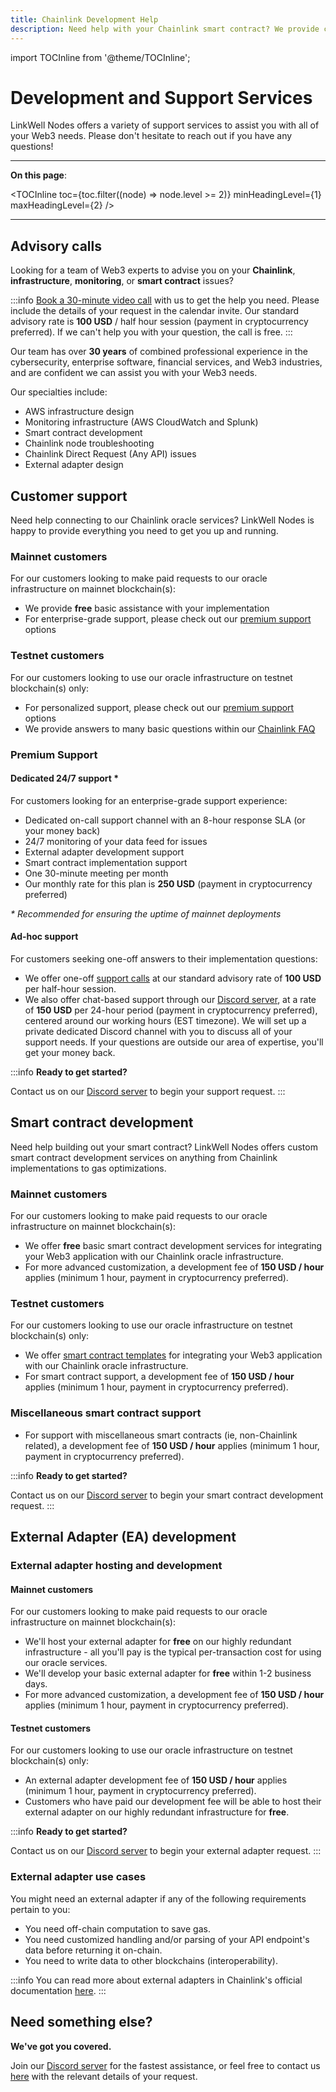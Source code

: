 ```yaml
---
title: Chainlink Development Help
description: Need help with your Chainlink smart contract? We provide custom data feeds, external adapter support, and Chainlink infrastructure / monitoring / security support. 
---
```


import TOCInline from '@theme/TOCInline';

# Development and Support Services

LinkWell Nodes offers a variety of support services to assist you with all of your Web3 needs. Please don't hesitate to reach out if you have any questions!

---

**On this page**:

<TOCInline
  toc={toc.filter((node) => node.level >= 2)}
  minHeadingLevel={1}
  maxHeadingLevel={2}
/>

---

## Advisory calls

Looking for a team of Web3 experts to advise you on your **Chainlink**, **infrastructure**, **monitoring**, or **smart contract** issues? 

:::info
[Book a 30-minute video call](https://calendly.com/linkwell-nodes) with us to get the help you need. Please include the details of your request in the calendar invite. Our standard advisory rate is **100 USD** / half hour session (payment in cryptocurrency preferred). If we can't help you with your question, the call is free.
:::

Our team has over **30 years** of combined professional experience in the cybersecurity, enterprise software, financial services, and Web3 industries, and are confident we can assist you with your Web3 needs.

Our specialties include:

- AWS infrastructure design
- Monitoring infrastructure (AWS CloudWatch and Splunk)
- Smart contract development
- Chainlink node troubleshooting
- Chainlink Direct Request (Any API) issues
- External adapter design

## Customer support

Need help connecting to our Chainlink oracle services? LinkWell Nodes is happy to provide everything you need to get you up and running.

### Mainnet customers

For our customers looking to make paid requests to our oracle infrastructure on mainnet blockchain(s):

* We provide **free** basic assistance with your implementation
* For enterprise-grade support, please check out our [premium support](#premium-support) options

### Testnet customers

For our customers looking to use our oracle infrastructure on testnet blockchain(s) only:

* For personalized support, please check out our [premium support](#premium-support) options
* We provide answers to many basic questions within our [Chainlink FAQ](/knowledgebase/FAQ)

### Premium Support

#### Dedicated 24/7 support *

For customers looking for an enterprise-grade support experience:

* Dedicated on-call support channel with an 8-hour response SLA (or your money back)
* 24/7 monitoring of your data feed for issues 
* External adapter development support
* Smart contract implementation support
* One 30-minute meeting per month
* Our monthly rate for this plan is **250 USD** (payment in cryptocurrency preferred)

*\* Recommended for ensuring the uptime of mainnet deployments*

#### Ad-hoc support

For customers seeking one-off answers to their implementation questions:

* We offer one-off [support calls](#advisory-calls) at our standard advisory rate of **100 USD** per half-hour session.
* We also offer chat-based support through our [Discord server](https://discord.gg/Xs6SjqVPUA), at a rate of **150 USD** per 24-hour period (payment in cryptocurrency preferred), centered around our working hours (EST timezone). We will set up a private dedicated Discord channel with you to discuss all of your support needs. If your questions are outside our area of expertise, you'll get your money back.

:::info
**Ready to get started?** 

Contact us on our [Discord server](https://discord.gg/Xs6SjqVPUA) to begin your support request.
:::

## Smart contract development

Need help building out your smart contract? LinkWell Nodes offers custom smart contract development services on anything from Chainlink implementations to gas optimizations.

### Mainnet customers

For our customers looking to make paid requests to our oracle infrastructure on mainnet blockchain(s):

* We offer **free** basic smart contract development services for integrating your Web3 application with our Chainlink oracle infrastructure.
* For more advanced customization, a development fee of **150 USD / hour** applies (minimum 1 hour, payment in cryptocurrency preferred).

### Testnet customers

For our customers looking to use our oracle infrastructure on testnet blockchain(s) only:

* We offer [smart contract templates](/services/direct-request-jobs/testnets) for integrating your Web3 application with our Chainlink oracle infrastructure.
* For smart contract support, a development fee of **150 USD / hour** applies (minimum 1 hour, payment in cryptocurrency preferred).

### Miscellaneous smart contract support

* For support with miscellaneous smart contracts (ie, non-Chainlink related), a development fee of **150 USD / hour** applies (minimum 1 hour, payment in cryptocurrency preferred).

:::info
**Ready to get started?** 

Contact us on our [Discord server](https://discord.gg/Xs6SjqVPUA) to begin your smart contract development request.
:::

## External Adapter (EA) development

### External adapter hosting and development

#### Mainnet customers

For our customers looking to make paid requests to our oracle infrastructure on mainnet blockchain(s):

* We'll host your external adapter for **free** on our highly redundant infrastructure - all you'll pay is the typical per-transaction cost for using our oracle services.
* We'll develop your basic external adapter for **free** within 1-2 business days. 
* For more advanced customization, a development fee of **150 USD / hour** applies (minimum 1 hour, payment in cryptocurrency preferred).

#### Testnet customers

For our customers looking to use our oracle infrastructure on testnet blockchain(s) only:

* An external adapter development fee of **150 USD / hour** applies (minimum 1 hour, payment in cryptocurrency preferred).
* Customers who have paid our development fee will be able to host their external adapter on our highly redundant infrastructure for **free**.

:::info
**Ready to get started?** 

Contact us on our [Discord server](https://discord.gg/Xs6SjqVPUA) to begin your external adapter request.
:::

### External adapter use cases

You might need an external adapter if any of the following requirements pertain to you:

* You need off-chain computation to save gas.
* You need customized handling and/or parsing of your API endpoint's data before returning it on-chain.
* You need to write data to other blockchains (interoperability).

:::info
You can read more about external adapters in Chainlink's official documentation [here](https://docs.chain.link/chainlink-nodes/external-adapters/external-adapters).
:::

## Need something else?

**We've got you covered.**

Join our [Discord server](https://discord.gg/Xs6SjqVPUA) for the fastest assistance, or feel free to contact us [here](https://linkwellnodes.io/#contact-us "Contact LinkWell Nodes") with the relevant details of your request.